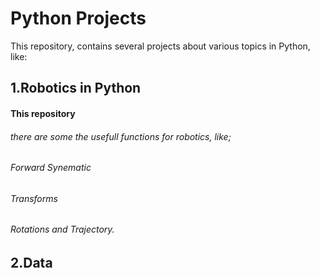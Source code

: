 # Python Projects
This repository, contains several projects about various topics in Python, like:

## 1.Robotics in Python
#### This repository
###### there are some the usefull functions for robotics, like;
###### Forward Synematic
###### Transforms
###### Rotations and Trajectory.

## 2.Data 
